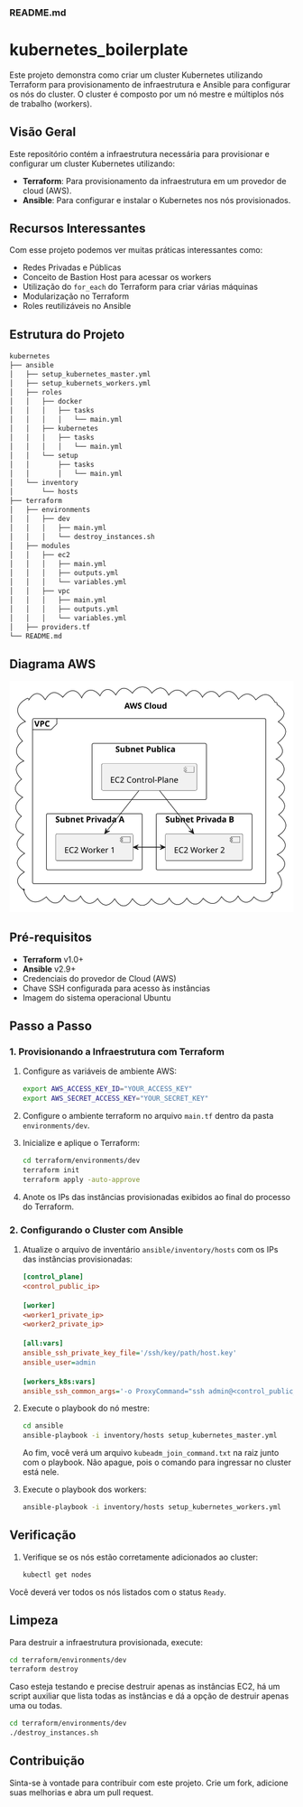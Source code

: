 ### README.md

# kubernetes_boilerplate

Este projeto demonstra como criar um cluster Kubernetes utilizando Terraform para provisionamento de infraestrutura e Ansible para configurar os nós do cluster. O cluster é composto por um nó mestre e múltiplos nós de trabalho (workers).

## Visão Geral

Este repositório contém a infraestrutura necessária para provisionar e configurar um cluster Kubernetes utilizando:

- **Terraform**: Para provisionamento da infraestrutura em um provedor de cloud (AWS).
- **Ansible**: Para configurar e instalar o Kubernetes nos nós provisionados.

## Recursos Interessantes

Com esse projeto podemos ver muitas práticas interessantes como:
- Redes Privadas e Públicas
- Conceito de Bastion Host para acessar os workers
- Utilização do `for_each` do Terraform para criar várias máquinas
- Modularização no Terraform
- Roles reutilizáveis no Ansible

## Estrutura do Projeto

```
kubernetes
├── ansible
│   ├── setup_kubernetes_master.yml
│   ├── setup_kubernets_workers.yml
│   ├── roles
│   │   ├── docker
│   │   │   ├── tasks
│   │   │   │   └── main.yml
│   │   ├── kubernetes
│   │   │   ├── tasks
│   │   │   │   └── main.yml
│   │   └── setup
│   │       ├── tasks
│   │       │   └── main.yml
│   └── inventory
│       └── hosts
├── terraform
│   ├── environments
│   │   ├── dev
│   │   │   ├── main.yml
│   │   │   └── destroy_instances.sh
│   ├── modules
│   │   ├── ec2
│   │   │   ├── main.yml
│   │   │   ├── outputs.yml
│   │   │   └── variables.yml
│   │   ├── vpc
│   │   │   ├── main.yml
│   │   │   ├── outputs.yml
│   │   │   └── variables.yml
│   ├── providers.tf
└── README.md
```

## Diagrama AWS
![Diagrama](https://raw.githubusercontent.com/DanielTezolin/kubernetes_boilerplate/8465a2cde45b6e42aa0fe0887172ae361ddc16f4/terraform/modules/diagrama.svg)

## Pré-requisitos

- **Terraform** v1.0+
- **Ansible** v2.9+
- Credenciais do provedor de Cloud (AWS)
- Chave SSH configurada para acesso às instâncias
- Imagem do sistema operacional Ubuntu

## Passo a Passo

### 1. Provisionando a Infraestrutura com Terraform

1. Configure as variáveis de ambiente AWS:
    ```bash
    export AWS_ACCESS_KEY_ID="YOUR_ACCESS_KEY"
    export AWS_SECRET_ACCESS_KEY="YOUR_SECRET_KEY"
    ```

2. Configure o ambiente terraform no arquivo `main.tf` dentro da pasta `environments/dev`.

3. Inicialize e aplique o Terraform:
    ```bash
    cd terraform/environments/dev
    terraform init
    terraform apply -auto-approve
    ```


4. Anote os IPs das instâncias provisionadas exibidos ao final do processo do Terraform.

### 2. Configurando o Cluster com Ansible

1. Atualize o arquivo de inventário `ansible/inventory/hosts` com os IPs das instâncias provisionadas:
    ```ini
    [control_plane]
    <control_public_ip>

    [worker]
    <worker1_private_ip>
    <worker2_private_ip>

    [all:vars]
    ansible_ssh_private_key_file='/ssh/key/path/host.key'
    ansible_user=admin
    
    [workers_k8s:vars]
    ansible_ssh_common_args='-o ProxyCommand="ssh admin@<control_public_ip> -i /ssh/key/path/host.key -W %h:%p"'
    ```

2. Execute o playbook do nó mestre:
    ```bash
    cd ansible
    ansible-playbook -i inventory/hosts setup_kubernetes_master.yml
    ```
    Ao fim, você verá um arquivo `kubeadm_join_command.txt` na raiz junto com o playbook. Não apague, pois o comando para ingressar no cluster está nele.

3. Execute o playbook dos workers:
    ```bash
    ansible-playbook -i inventory/hosts setup_kubernetes_workers.yml
    ```

## Verificação

1. Verifique se os nós estão corretamente adicionados ao cluster:
    ```bash
    kubectl get nodes
    ```

Você deverá ver todos os nós listados com o status `Ready`.

## Limpeza

Para destruir a infraestrutura provisionada, execute:
```bash
cd terraform/environments/dev
terraform destroy
```

Caso esteja testando e precise destruir apenas as instâncias EC2, há um script auxiliar que lista todas as instâncias e dá a opção de destruir apenas uma ou todas.
```bash
cd terraform/environments/dev
./destroy_instances.sh
```

## Contribuição

Sinta-se à vontade para contribuir com este projeto. Crie um fork, adicione suas melhorias e abra um pull request.
